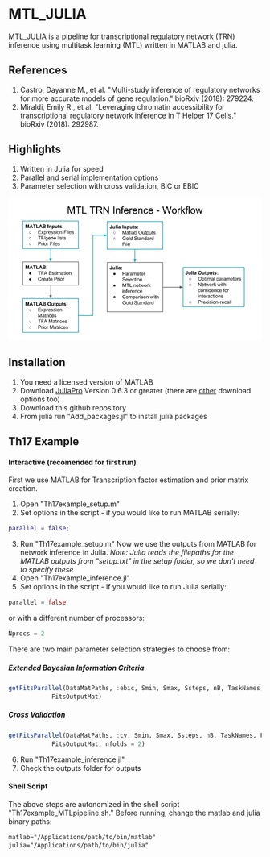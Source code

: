 # MTL_JULIA
MTL_JULIA is a pipeline for transcriptional regulatory network (TRN) inference using multitask learning (MTL) written in MATLAB and julia. 

## References 
1. Castro, Dayanne M., et al. "Multi-study inference of regulatory networks for more accurate models of gene regulation." bioRxiv (2018): 279224.
2. Miraldi, Emily R., et al. "Leveraging chromatin accessibility for transcriptional regulatory network inference in T Helper 17 Cells." bioRxiv (2018): 292987.

## Highlights
1. Written in Julia for speed
2. Parallel and serial implementation options
3. Parameter selection with cross validation, BIC or EBIC 

![](/images/MTL_TRN_Inference_Workflow.png)

## Installation 
1. You need a licensed version of MATLAB
2. Download [JuliaPro](https://juliacomputing.com/products/juliapro.html) Version 0.6.3 or greater (there are [other](https://julialang.org/downloads/) download options too)
3. Download this github repository
3. From julia run "Add_packages.jl" to install julia packages

## Th17 Example
#### Interactive (recomended for first run)
First we use MATLAB for Transcription factor estimation and prior matrix creation. 
1. Open "Th17example_setup.m"
2. Set options in the script - if you would like to run MATLAB serially:
```matlab
parallel = false;
```
3. Run "Th17example_setup.m" 
Now we use the outputs from MATLAB for network inference in Julia. 
*Note: Julia reads the filepaths for the MATLAB outputs from "setup.txt" in the setup folder, so we don't need to specify these*
4. Open "Th17example_inference.jl"
5. Set options in the script - if you would like to run Julia serially: 
```julia
parallel = false
```
or with a different number of processors:
```julia
Nprocs = 2 
```
There are two main parameter selection strategies to choose from:
##### Extended Bayesian Information Criteria
```julia
getFitsParallel(DataMatPaths, :ebic, Smin, Smax, Ssteps, nB, TaskNames, FitsOutputDir,
            FitsOutputMat)
```
##### Cross Validation
```julia
getFitsParallel(DataMatPaths, :cv, Smin, Smax, Ssteps, nB, TaskNames, FitsOutputDir,
            FitsOutputMat, nfolds = 2)
```
6. Run "Th17example_inference.jl"
7. Check the outputs folder for outputs

#### Shell Script
The above steps are autonomized in the shell script "Th17example_MTLpipeline.sh." Before running, change the matlab and julia binary paths:
```shell
matlab="/Applications/path/to/bin/matlab"
julia="/Applications/path/to/bin/julia"
```


